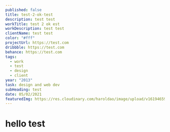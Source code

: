 ```yaml
---
published: false
title: test-2-ok-test
description: test test
workTitle: test 2 ok est
workDescription: test test
clientName: test test
color: "#fff"
projectUrl: https://test.com
dribbble: https://test.com
behance: https://test.com
tags:
  - work
  - test
  - design
  - client
year: "2013"
task: design and web dev
subHeading: test
date: 05/02/2021
featuredImg: https://res.cloudinary.com/haroldao/image/upload/v1619465997/sample.jpg
---
```

# **hello test**